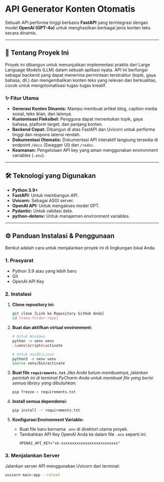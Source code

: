 # API Generator Konten Otomatis

Sebuah API performa tinggi berbasis **FastAPI** yang terintegrasi dengan model **OpenAI (GPT-4o)** untuk menghasilkan berbagai jenis konten teks secara dinamis.

---

## 🚀 Tentang Proyek Ini

Proyek ini dibangun untuk menunjukkan implementasi praktis dari Large Language Models (LLM) dalam sebuah aplikasi nyata. API ini berfungsi sebagai backend yang dapat menerima permintaan terstruktur (topik, gaya bahasa, dll.) dan mengembalikan konten teks yang relevan dan berkualitas, cocok untuk mengotomatisasi tugas-tugas kreatif.

###  ✨ Fitur Utama

* **Generasi Konten Dinamis:** Mampu membuat artikel blog, caption media sosial, teks iklan, dan lainnya.
* **Kustomisasi Fleksibel:** Pengguna dapat menentukan topik, gaya bahasa, platform target, dan panjang konten.
* **Backend Cepat:** Dibangun di atas FastAPI dan Uvicorn untuk performa tinggi dan respons latensi rendah.
* **Dokumentasi Otomatis:** Dokumentasi API interaktif langsung tersedia di endpoint `/docs` (Swagger UI) dan `/redoc`.
* **Keamanan:** Pengelolaan API key yang aman menggunakan environment variables (`.env`).

---

## 🛠️ Teknologi yang Digunakan

* **Python 3.9+**
* **FastAPI:** Untuk membangun API.
* **Uvicorn:** Sebagai ASGI server.
* **OpenAI API:** Untuk mengakses model GPT.
* **Pydantic:** Untuk validasi data.
* **python-dotenv:** Untuk manajemen environment variables.

---

## ⚙️ Panduan Instalasi & Penggunaan

Berikut adalah cara untuk menjalankan proyek ini di lingkungan lokal Anda.

### 1. Prasyarat

* Python 3.9 atau yang lebih baru
* Git
* OpenAI API Key

### 2. Instalasi

1.  **Clone repository ini:**
    ```bash
    git clone [Link ke Repository GitHub Anda]
    cd [nama-folder-repo]
    ```

2.  **Buat dan aktifkan virtual environment:**
    ```bash
    # Untuk Windows
    python -m venv venv
    .\venv\Scripts\activate

    # Untuk macOS/Linux
    python3 -m venv venv
    source venv/bin/activate
    ```

3.  **Buat file `requirements.txt`**
    *Jika Anda belum membuatnya, jalankan perintah ini di terminal PyCharm Anda untuk membuat file yang berisi semua library yang dibutuhkan:*
    ```bash
    pip freeze > requirements.txt
    ```

4.  **Install semua dependensi:**
    ```bash
    pip install -r requirements.txt
    ```

5.  **Konfigurasi Environment Variable:**
    * Buat file baru bernama `.env` di direktori utama proyek.
    * Tambahkan API Key OpenAI Anda ke dalam file `.env` seperti ini:
        ```
        OPENAI_API_KEY="sk-xxxxxxxxxxxxxxxxxxxxxxxxxx"
        ```

### 3. Menjalankan Server

Jalankan server API menggunakan Uvicorn dari terminal:
```bash
uvicorn main:app --reload